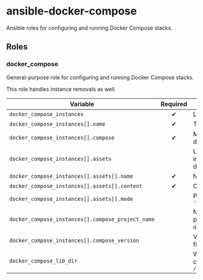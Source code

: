 # ansible-docker-compose

Ansible roles for configuring and running Docker Compose stacks.

## Roles

### docker_compose

General-purpose role for configuring and running Docker Compose stacks.

This role handles instance removals as well.

| Variable                                                  | Required | Description |
|-----------------------------------------------------------|:--------:|-------------|
| `docker_compose_instances`                                | ✔        | List of instances to run. |
| `docker_compose_instances[].name`                         | ✔        | Title of the instance. |
| `docker_compose_instances[].compose`                      | ✔        | Map of extra configs to append to docker compose. Default: `{}`. |
| `docker_compose_instances[].assets`                       |          | List of files to create in the instance directory, next to the docker compose file. Default: `[]` |
| `docker_compose_instances[].assets[].name`                | ✔        | Name of the file. |
| `docker_compose_instances[].assets[].content`             | ✔        | Content of the file. |
| `docker_compose_instances[].assets[].mode`                |          | Permissions of the file. Default: `'644'` |
| `docker_compose_instances[].compose_project_name`         |          | Name of the docker compose project. Defaults to the value of `docker_compose_instances[].name`. |
| `docker_compose_instances[].compose_version`              |          | Version of the docker compose file. Default: `'3.8'` |
| `docker_compose_lib_dir`                                  |          | Where to put docker files, configs, etc. Default: `/var/lib/ansible-docker-compose` |
